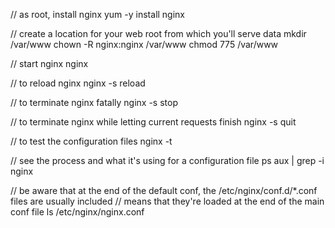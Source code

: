 // as root, install nginx
yum -y install nginx

// create a location for your web root from which you'll serve data 
mkdir /var/www
chown -R nginx:nginx /var/www
chmod 775 /var/www

// start nginx
nginx

// to reload nginx
nginx -s reload

// to terminate nginx fatally
nginx -s stop

// to terminate nginx while letting current requests finish
nginx -s quit

// to test the configuration files
nginx -t 

// see the process and what it's using for a configuration file
ps aux | grep -i nginx 

// be aware that at the end of the default conf, the /etc/nginx/conf.d/*.conf files are usually included
// means that they're loaded at the end of the main conf file
ls /etc/nginx/nginx.conf

